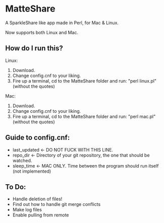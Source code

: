 MatteShare
==========

A SparkleShare like app made in Perl, for Mac & Linux.

Now supports both Linux and Mac.

How do I run this?
------------------
Linux:
1) Download.
2) Change config.cnf to your liking.
3) Fire up a terminal, cd to the MatteShare folder and run:
"perl linux.pl" (without the quotes)

Mac:
1) Download.
2) Change config.cnf to your liking.
3) Fire up a terminal, cd to the MatteShare folder and run:
"perl mac.pl" (without the quotes)

Guide to config.cnf:
--------------------
* last_updated <- DO NOT FUCK WITH THIS LINE.
* repo_dir <- Directory of your git repository, the one that should be watched.
* sleep_time <- MAC ONLY. Time between the program should run itself (not implemented)

To Do:
------
* Handle deletion of files!
* Find out how to handle git merge conflicts
* Make log files
* Enable pulling from remote

